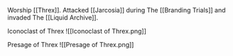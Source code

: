 Worship [[Threx]]. Attacked [[Jarcosia]] during The [[Branding Trials]] and invaded The [[Liquid Archive]].

Iconoclast of Threx
![[Iconoclast of Threx.png]]

Presage of Threx
![[Presage of Threx.png]]